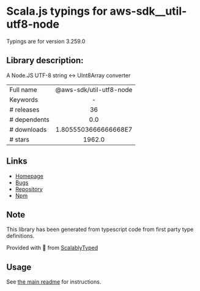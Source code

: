 
# Scala.js typings for aws-sdk__util-utf8-node

Typings are for version 3.259.0

## Library description:
A Node.JS UTF-8 string <-> UInt8Array converter

|                    |                 |
| ------------------ | :-------------: |
| Full name          | @aws-sdk/util-utf8-node |
| Keywords           | - |
| # releases         | 36 |
| # dependents       | 0.0 |
| # downloads        | 1.8055503666666668E7 |
| # stars            | 1962.0 |

## Links
- [Homepage](https://github.com/aws/aws-sdk-js-v3/tree/main/packages/util-utf8-node)
- [Bugs](https://github.com/aws/aws-sdk-js-v3/issues)
- [Repository](https://github.com/aws/aws-sdk-js-v3)
- [Npm](https://www.npmjs.com/package/%40aws-sdk%2Futil-utf8-node)
    


## Note
This library has been generated from typescript code from first party type definitions.

Provided with :purple_heart: from [ScalablyTyped](https://github.com/oyvindberg/ScalablyTyped)

## Usage
See [the main readme](../../readme.md) for instructions.


